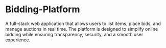 # Bidding-Platform
A full-stack web application that allows users to list items, place bids, and manage auctions in real time. The platform is designed to simplify online bidding while ensuring transparency, security, and a smooth user experience.
